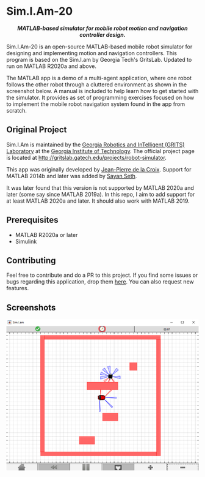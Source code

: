 # Sim.I.Am-20

<p align="center"><b><i>MATLAB-based simulator for mobile robot motion and navigation controller design.</i></b></p>

Sim.I.Am-20 is an open-source MATLAB-based mobile robot simulator for designing and implementing motion and navigation controllers. This program is based on the Sim.I.am by Georgia Tech's GritsLab. Updated to run on MATLAB R2020a and above.

The MATLAB app is a demo of a multi-agent application, where one robot follows the other robot through a cluttered environment as shown in the screenshot below. A manual is included to help learn how to get started with the simulator. It provides as set of programming exercises focused on how to implement the mobile robot navigation system found in the app from scratch.

## Original Project

Sim.I.Am is maintained by the [Georgia Robotics and InTelligent (GRITS) Laboratory](http://www.gritslab.gatech.edu/) at the [Georgia Institute of Technology](http://www.gatech.edu/). The official project page is located at <http://gritslab.gatech.edu/projects/robot-simulator>.

This app was originally developed by [Jean-Pierre de la Croix](http://jpdelacroix.com/simiam/). Support for MATLAB 2014b and later was added by [Sayan Seth](github.com/SayanSeth).

It was later found that this version is not supported by MATLAB 2020a and later (some say since MATLAB 2019a). In this repo, I aim to add support for at least MATLAB 2020a and later. It should also work with MATLAB 2019.

## Prerequisites
* MATLAB R2020a or later
* Simulink

## Contributing

Feel free to contribute and do a PR to this project. If you find some issues or bugs regarding this application, drop them [here](https://github.com/dionesiusap/simiam-20/issues). You can also request new features.

## Screenshots

![ScreenShot](https://raw.githubusercontent.com/SayanSeth/Sim.I.am/master/Screenshot.png)
